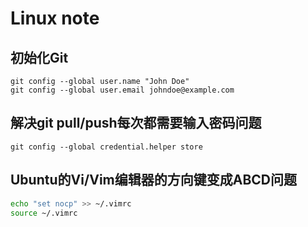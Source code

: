 # Linux note

## 初始化Git

```
git config --global user.name "John Doe"
git config --global user.email johndoe@example.com
```

## 解决git pull/push每次都需要输入密码问题

```
git config --global credential.helper store
```

## Ubuntu的Vi/Vim编辑器的方向键变成ABCD问题

```sh
echo "set nocp" >> ~/.vimrc
source ~/.vimrc
```